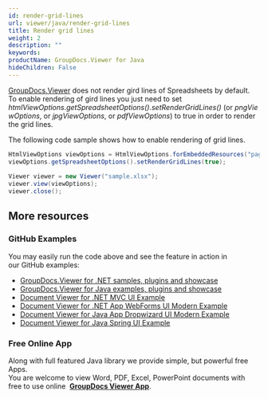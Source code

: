 ```yaml
---
id: render-grid-lines
url: viewer/java/render-grid-lines
title: Render grid lines
weight: 2
description: ""
keywords: 
productName: GroupDocs.Viewer for Java
hideChildren: False
---
```

[GroupDocs.Viewer](https://products.groupdocs.com/viewer/java) does not render gird lines of Spreadsheets by default. To enable rendering of gird lines you just need to set *htmlViewOptions.getSpreadsheetOptions().setRenderGridLines()* (or *pngViewOptions*, or *jpgViewOptions*, or *pdfViewOptions*) to true in order to render the grid lines. 

The following code sample shows how to enable rendering of grid lines.

```java
HtmlViewOptions viewOptions = HtmlViewOptions.forEmbeddedResources("page_{0}.html");
viewOptions.getSpreadsheetOptions().setRenderGridLines(true);
 
Viewer viewer = new Viewer("sample.xlsx");
viewer.view(viewOptions);
viewer.close();
```

## More resources
### GitHub Examples
You may easily run the code above and see the feature in action in our GitHub examples:
*   [GroupDocs.Viewer for .NET samples, plugins and showcase](https://github.com/groupdocs-viewer/GroupDocs.Viewer-for-.NET)    
*   [GroupDocs.Viewer for Java examples, plugins and showcase](https://github.com/groupdocs-viewer/GroupDocs.Viewer-for-Java)    
*   [Document Viewer for .NET MVC UI Example](https://github.com/groupdocs-viewer/GroupDocs.Viewer-for-.NET-MVC)    
*   [Document Viewer for .NET App WebForms UI Modern Example](https://github.com/groupdocs-viewer/GroupDocs.Viewer-for-.NET-WebForms)    
*   [Document Viewer for Java App Dropwizard UI Modern Example](https://github.com/groupdocs-viewer/GroupDocs.Viewer-for-Java-Dropwizard)    
*   [Document Viewer for Java Spring UI Example](https://github.com/groupdocs-viewer/GroupDocs.Viewer-for-Java-Spring)
    
### Free Online App
Along with full featured Java library we provide simple, but powerful free Apps.  
You are welcome to view Word, PDF, Excel, PowerPoint documents with free to use online  **[GroupDocs Viewer App](https://products.groupdocs.app/viewer)**.